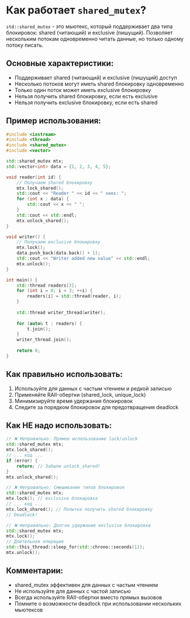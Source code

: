 # Как работает `shared_mutex`?

`std::shared_mutex` - это мьютекс, который поддерживает два типа блокировок: shared (читающий) и exclusive (пишущий). Позволяет нескольким потокам одновременно читать данные, но только одному потоку писать.

## Основные характеристики:
- Поддерживает shared (читающий) и exclusive (пишущий) доступ
- Несколько потоков могут иметь shared блокировку одновременно
- Только один поток может иметь exclusive блокировку
- Нельзя получить shared блокировку, если есть exclusive
- Нельзя получить exclusive блокировку, если есть shared

## Пример использования:

```cpp
#include <iostream>
#include <thread>
#include <shared_mutex>
#include <vector>

std::shared_mutex mtx;
std::vector<int> data = {1, 2, 3, 4, 5};

void reader(int id) {
    // Получаем shared блокировку
    mtx.lock_shared();
    std::cout << "Reader " << id << " sees: ";
    for (int x : data) {
        std::cout << x << " ";
    }
    std::cout << std::endl;
    mtx.unlock_shared();
}

void writer() {
    // Получаем exclusive блокировку
    mtx.lock();
    data.push_back(data.back() + 1);
    std::cout << "Writer added new value" << std::endl;
    mtx.unlock();
}

int main() {
    std::thread readers[3];
    for (int i = 0; i < 3; ++i) {
        readers[i] = std::thread(reader, i);
    }
    
    std::thread writer_thread(writer);
    
    for (auto& t : readers) {
        t.join();
    }
    writer_thread.join();
    
    return 0;
}
```

## Как правильно использовать:
1. Используйте для данных с частым чтением и редкой записью
2. Применяйте RAII-обертки (shared_lock, unique_lock)
3. Минимизируйте время удержания блокировок
4. Следите за порядком блокировок для предотвращения deadlock

## Как НЕ надо использовать:
```cpp
// ❌ Неправильно: Прямое использование lock/unlock
std::shared_mutex mtx;
mtx.lock_shared();
// ... код ...
if (error) {
    return; // Забыли unlock_shared!
}
mtx.unlock_shared();

// ❌ Неправильно: Смешивание типов блокировок
std::shared_mutex mtx;
mtx.lock(); // exclusive блокировка
// ... код ...
mtx.lock_shared(); // Попытка получить shared блокировку
// Deadlock!

// ❌ Неправильно: Долгое удержание exclusive блокировки
std::shared_mutex mtx;
mtx.lock();
// Длительная операция
std::this_thread::sleep_for(std::chrono::seconds(1));
mtx.unlock();
```

## Комментарии:
- shared_mutex эффективен для данных с частым чтением
- Не используйте для данных с частой записью
- Всегда используйте RAII-обертки вместо прямых вызовов
- Помните о возможности deadlock при использовании нескольких мьютексов 